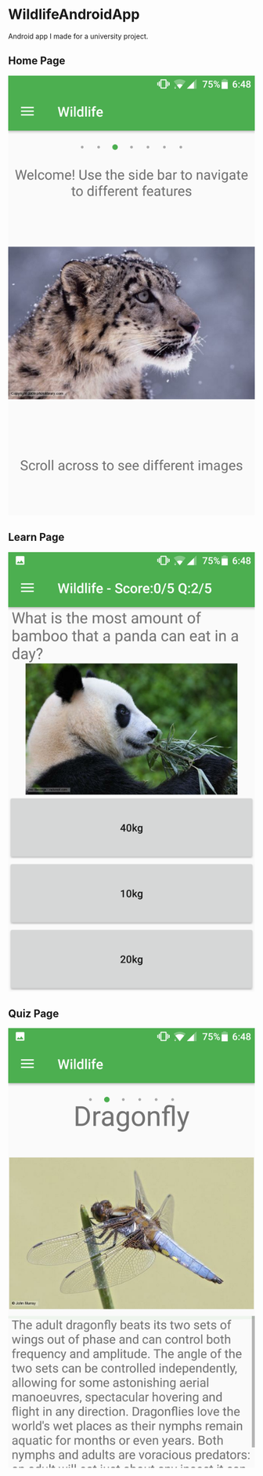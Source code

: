 # WildlifeAndroidApp
Android app I made for a university project.

## Home Page
![alt text](https://github.com/jrich96/WildlifeAndroidApp/blob/master/Screenshot1.png)

## Learn Page
![alt text](https://github.com/jrich96/WildlifeAndroidApp/blob/master/Screenshot2.png)

## Quiz Page
![alt text](https://github.com/jrich96/WildlifeAndroidApp/blob/master/Screenshot3.png)
